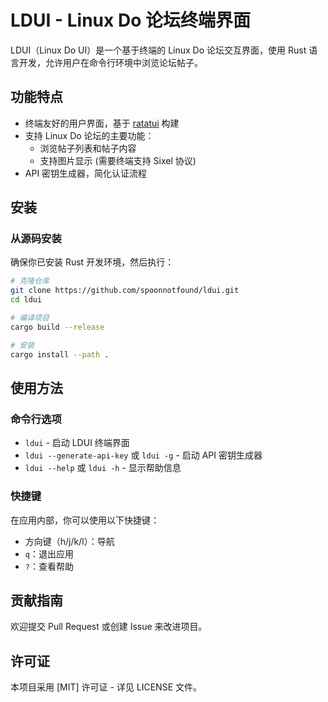 # LDUI - Linux Do 论坛终端界面

LDUI（Linux Do UI）是一个基于终端的 Linux Do 论坛交互界面，使用 Rust 语言开发，允许用户在命令行环境中浏览论坛帖子。

## 功能特点

- 终端友好的用户界面，基于 [ratatui](https://github.com/ratatui-org/ratatui) 构建
- 支持 Linux Do 论坛的主要功能：
  - 浏览帖子列表和帖子内容
  - 支持图片显示 (需要终端支持 Sixel 协议)
- API 密钥生成器，简化认证流程

## 安装

### 从源码安装

确保你已安装 Rust 开发环境，然后执行：

```bash
# 克隆仓库
git clone https://github.com/spoonnotfound/ldui.git
cd ldui

# 编译项目
cargo build --release

# 安装
cargo install --path .
```

## 使用方法

### 命令行选项

- `ldui` - 启动 LDUI 终端界面
- `ldui --generate-api-key` 或 `ldui -g` - 启动 API 密钥生成器
- `ldui --help` 或 `ldui -h` - 显示帮助信息

### 快捷键

在应用内部，你可以使用以下快捷键：

- 方向键（h/j/k/l）：导航
- `q`：退出应用
- `?`：查看帮助

## 贡献指南

欢迎提交 Pull Request 或创建 Issue 来改进项目。

## 许可证

本项目采用 [MIT] 许可证 - 详见 LICENSE 文件。
